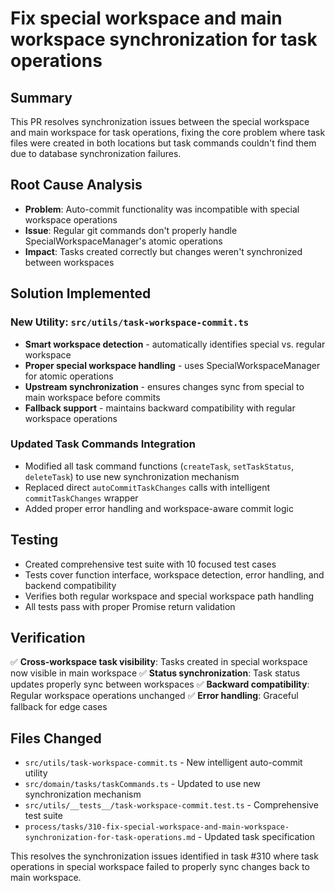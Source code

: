 # Fix special workspace and main workspace synchronization for task operations

## Summary

This PR resolves synchronization issues between the special workspace and main workspace for task operations, fixing the core problem where task files were created in both locations but task commands couldn't find them due to database synchronization failures.

## Root Cause Analysis

- **Problem**: Auto-commit functionality was incompatible with special workspace operations
- **Issue**: Regular git commands don't properly handle SpecialWorkspaceManager's atomic operations
- **Impact**: Tasks created correctly but changes weren't synchronized between workspaces

## Solution Implemented

### New Utility: `src/utils/task-workspace-commit.ts`
- **Smart workspace detection** - automatically identifies special vs. regular workspace
- **Proper special workspace handling** - uses SpecialWorkspaceManager for atomic operations
- **Upstream synchronization** - ensures changes sync from special to main workspace before commits
- **Fallback support** - maintains backward compatibility with regular workspace operations

### Updated Task Commands Integration
- Modified all task command functions (`createTask`, `setTaskStatus`, `deleteTask`) to use new synchronization mechanism
- Replaced direct `autoCommitTaskChanges` calls with intelligent `commitTaskChanges` wrapper
- Added proper error handling and workspace-aware commit logic

## Testing

- Created comprehensive test suite with 10 focused test cases
- Tests cover function interface, workspace detection, error handling, and backend compatibility
- Verifies both regular workspace and special workspace path handling
- All tests pass with proper Promise<boolean> return validation

## Verification

✅ **Cross-workspace task visibility**: Tasks created in special workspace now visible in main workspace
✅ **Status synchronization**: Task status updates properly sync between workspaces
✅ **Backward compatibility**: Regular workspace operations unchanged
✅ **Error handling**: Graceful fallback for edge cases

## Files Changed

- `src/utils/task-workspace-commit.ts` - New intelligent auto-commit utility
- `src/domain/tasks/taskCommands.ts` - Updated to use new synchronization mechanism
- `src/utils/__tests__/task-workspace-commit.test.ts` - Comprehensive test suite
- `process/tasks/310-fix-special-workspace-and-main-workspace-synchronization-for-task-operations.md` - Updated task specification

This resolves the synchronization issues identified in task #310 where task operations in special workspace failed to properly sync changes back to main workspace.
